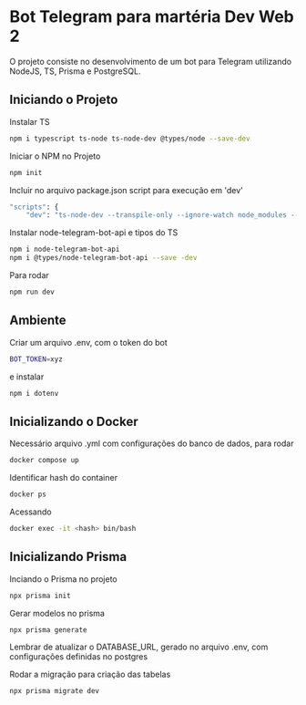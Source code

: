 # Bot Telegram para martéria Dev Web 2

O projeto consiste no desenvolvimento de um bot para Telegram utilizando NodeJS, TS, Prisma e PostgreSQL.



## Iniciando o Projeto

Instalar TS

```bash
npm i typescript ts-node ts-node-dev @types/node --save-dev
```

Iniciar o NPM no Projeto

```bash
npm init
```

Incluir no arquivo package.json script para execução em 'dev'

```bash
"scripts": {
    "dev": "ts-node-dev --transpile-only --ignore-watch node_modules --no-notify src/index.ts"}
```

Instalar node-telegram-bot-api e tipos do TS
```bash
npm i node-telegram-bot-api
npm i @types/node-telegram-bot-api --save -dev
```

Para rodar
```bash
npm run dev
```
## Ambiente
Criar um arquivo .env, com o token do bot
```bash
BOT_TOKEN=xyz
```

e instalar
```bash
npm i dotenv
```
## Inicializando o Docker
Necessário arquivo .yml com configurações do banco de dados, para rodar

```bash
docker compose up
```

Identificar hash do container

```bash
docker ps
```

Acessando
```bash
docker exec -it <hash> bin/bash
```
## Inicializando Prisma
Inciando o Prisma no projeto
```bash
npx prisma init
```

Gerar modelos no prisma
```bash
npx prisma generate
```

Lembrar de atualizar o DATABASE_URL, gerado no arquivo .env, com configurações definidas no postgres

Rodar a migração para criação das tabelas
```bash
npx prisma migrate dev
```

